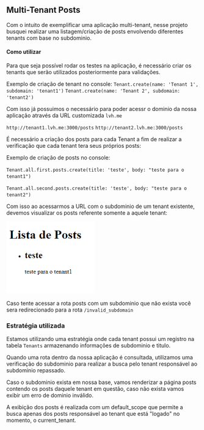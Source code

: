 ## Multi-Tenant Posts

Com o intuito de exemplificar uma aplicação multi-tenant, nesse projeto busquei realizar uma listagem/criação de posts envolvendo diferentes tenants com base no subdominio.

#### Como utilizar

Para que seja possível rodar os testes na aplicação, é necessário criar os tenants que serão utilizados posteriormente para validações.

Exemplo de criação de tenant no console: 
`Tenant.create(name: 'Tenant 1', subdomain: 'tenant1')`
`Tenant.create(name: 'Tenant 2', subdomain: 'tenant2')`

Com isso já possuimos o necessário para poder acessr o dominio da nossa aplicação através da URL customizada `lvh.me`

`http://tenant1.lvh.me:3000/posts`
`http://tenant2.lvh.me:3000/posts`

É necessário a criação dos posts para cada Tenant a fim de realizar a verificação que cada tenant tera seus próprios posts:

Exemplo de criação de posts no console: 

`Tenant.all.first.posts.create(title: 'teste', body: "teste para o tenant1")`

`Tenant.all.second.posts.create(title: 'teste', body: "teste para o tenant2")`

Com isso ao acessarmos a URL com o subdominio de um tenant existente, devemos visualizar os posts referente somente a aquele tenant: 

![alt text](image.png)

Caso tente acessar a rota posts com um subdominio que não exista você sera redirecionado para a rota `/invalid_subdomain`


### Estratégia utilizada

Estamos utilizando uma estratégia onde cada tenant possui um registro na tabela `Tenants` armazenando informações de subdominio e titulo.

Quando uma rota dentro da nossa aplicação é consultada, utilizamos uma verificação do subdominio para realizar a busca pelo tenant responsável ao subdominio repassado.

Caso o subdominio exista em nossa base, vamos renderizar a página posts contendo os posts daquele tenant em questão, caso não exista vamos exibir um erro de dominio inválido.

A exibição dos posts é realizada com um default_scope que permite a busca apenas dos posts responsável ao tenant que está "logado" no momento, o current_tenant.